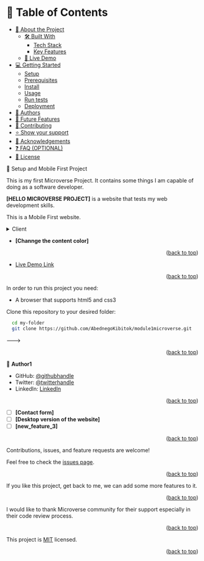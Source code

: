 <a name="readme-top"></a>

# 📗 Table of Contents

- [📖 About the Project](#about-project)
  - [🛠 Built With](#built-with)
    - [Tech Stack](#tech-stack)
    - [Key Features](#key-features)
  - [🚀 Live Demo](#live-demo)
- [💻 Getting Started](#getting-started)
  - [Setup](#setup)
  - [Prerequisites](#prerequisites)
  - [Install](#install)
  - [Usage](#usage)
  - [Run tests](#run-tests)
  - [Deployment](#triangular_flag_on_post-deployment)
- [👥 Authors](#authors)
- [🔭 Future Features](#future-features)
- [🤝 Contributing](#contributing)
- [⭐️ Show your support](#support)
- [🙏 Acknowledgements](#acknowledgements)
- [❓ FAQ (OPTIONAL)](#faq)
- [📝 License](#license)

 📖 Setup and Mobile First Project <a name="about-project"></a>

 This is my first Microverse Project. It contains some things I am capable of doing as a software developer.

**[HELLO MICROVERSE PROJECT]** is a website that tests my web development skills.

<a name="HTML and CSS"></a>

<a name="Front end"></a>

 This is a Mobile First website.

<details>
  <summary>Client</summary>
  <ul>
    <li><a href="https://html.org/">HTML</a></li>
  </ul>
  <ul>
    <li><a href="https://css.org/">CSS</a></li>
  </ul>
</details>

<a name="key-features"></a>

- **[Channge the content color]**

<p align="right">(<a href="#readme-top">back to top</a>)</p>

<a name="live-demo"></a>

- [Live Demo Link](https://AbednegoKibitok/github.io/set-up-and-mobile-first)

<p align="right">(<a href="#readme-top">back to top</a>)</p>

<a name="getting-started"></a>

In order to run this project you need:

- A browser that supports html5 and css3

Clone this repository to your desired folder:

```sh
  cd my-folder
  git clone https://github.com/AbednegoKibitok/module1microverse.git
```
--->

<p align="right">(<a href="#readme-top">back to top</a>)</p>

<a name="authors"></a>

👤 **Author1**

- GitHub: [@githubhandle](https://github.com/AbednegoKibitok)
- Twitter: [@twitterhandle](https://twitter.com/abedysongol)
- LinkedIn: [LinkedIn](https://www.linkedin.com/in/abednego-kibitok-58717517a/)

<p align="right">(<a href="#readme-top">back to top</a>)</p>

<a name="future-features"></a>

- [ ] **[Contact form]**
- [ ] **[Desktop version of the website]**
- [ ] **[new_feature_3]**

<p align="right">(<a href="#readme-top">back to top</a>)</p>

<a name="contributing"></a>

Contributions, issues, and feature requests are welcome!

Feel free to check the [issues page](https://github.com/AbednegoKibitok/set-up-and-mobile-first/issues).

<p align="right">(<a href="#readme-top">back to top</a>)</p>

<a name="support"></a>

If you like this project, get back to me, we can add some more features to it.

<p align="right">(<a href="#readme-top">back to top</a>)</p>

<a name="acknowledgements"></a>

I would like to thank Microverse community for their support especially in their code review process.

<p align="right">(<a href="#readme-top">back to top</a>)</p>

<a name="license"></a>

This project is [MIT](https://github.com/AbednegoKibitok/My-Portfolio-Project/blob/main/LICENSE.md) licensed.

<p align="right">(<a href="#readme-top">back to top</a>)</p>